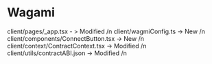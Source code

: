 # Wagami


client/pages/_app.tsx - > Modified /n
client/wagmiConfig.ts	 -> New /n
client/components/ConnectButton.tsx	 -> New /n
client/context/ContractContext.tsx	 -> Modified /n
client/utils/contractABI.json	 -> Modified /n
